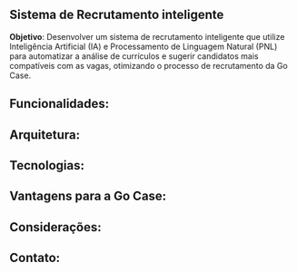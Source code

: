 ## Sistema de Recrutamento inteligente

**Objetivo**: Desenvolver um sistema de recrutamento inteligente que utilize Inteligência Artificial (IA) e Processamento de Linguagem Natural (PNL) para automatizar a análise de currículos e sugerir candidatos mais compatíveis com as vagas, otimizando o processo de recrutamento da Go Case.

## Funcionalidades:

## Arquitetura:

## Tecnologias:

## Vantagens para a Go Case:

## Considerações:

## Contato: